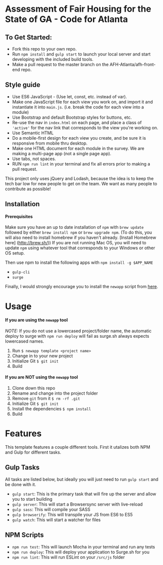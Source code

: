 # Assessment of Fair Housing for the State of GA - Code for Atlanta

## To Get Started:

* Fork this repo to your own repo.
* Run `npm install` and `gulp start` to launch your local server and start developing with the included build tools.
* Make a pull request to the master branch on the AFH-Atlanta/afh-front-end repo.

## Style guide

* Use ES6 JavaScript - (Use let, const, etc. instead of var).
* Make one JavaScript file for each view you work on, and import it and instantiate it into `main.js`. (i.e. break the code for each view into a module)
* Use Bootstrap and default Bootstrap styles for buttons, etc.
* Re-use the nav in `index.html` on each page, and place a class of `'active'` for the nav link that corresponds to the view you're working on.
* Use Semantic HTML
* Do a mobile-first design for each view you create, and be sure it is responsive from mobile thru desktop.
* Make one HTML document for each module in the survey. We are making a multi-page app (not a single page app).
* Use tabs, not spaces.
* RUN ```npm run lint``` in your terminal and fix all errors prior to making a pull request.

This project only uses jQuery and Lodash, because the idea is to keep the tech bar low for new people to get on the team. We want as many people to contribute as possible!


## Installation

#### Prerequisites

Make sure you have an up to date installation of `npm`
with `brew update` followed by either `brew install npm` or `brew upgrade npm`. (To do this, you will also need to install homebrew if you haven't already. [Install Homebrew here] (http://brew.sh/)) If you are not running Mac OS, you will need to update `npm` using whatever tool that corresponds to your Windows or other OS setup.

Then use npm to install the following apps with `npm install -g $APP_NAME`
* `gulp-cli`
* `surge`

Finally, I would strongly encourage you to install the `newapp` script from [here][newapp].

[newapp]: https://gist.github.com/kingcons/a25733c233faf10847cbb4ff557e6843

# Usage

#### If you are using the `newapp` tool

*NOTE:* If you do not use a lowercased project/folder name, the automatic deploy to surge with `npm run deploy` will fail as surge.sh always expects lowercased names.

1. Run `$ newapp template <project name>`
2. Change in to your new project
3. Initialize Git `$ git init`
4. Build

#### If you are NOT using the `newapp` tool

1. Clone down this repo
2. Rename and change into the project folder
3. Remove `git` from it `$ rm -rf .git`
4. Initialize Git `$ git init`
5. Install the dependencies `$ npm install`
6. Build 


# Features

This template features a couple different tools. First it utalizes both NPM and Gulp for different tasks.

## Gulp Tasks

All tasks are listed below, but ideally you will just need to run `gulp start` and be done with it.

- `gulp start`: This is the primary task that will fire up the server and allow you to start building
- `gulp server`: This will start a Browsersync server with live-reload
- `gulp sass`: This will compile your SASS
- `gulp browserify`: This will transpile your JS from ES6 to ES5
- `gulp watch`: This will start a watcher for files

## NPM Scripts

- `npm run test`: This will launch Mocha in your terminal and run any tests
- `npm run deploy`: This will deploy your application to Surge.sh for you
- `npm run lint`: This will run ESLint on your `/src/js` folder
